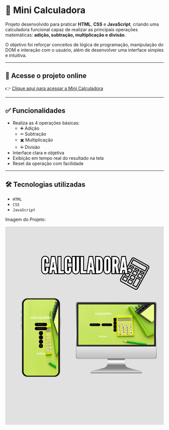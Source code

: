 # 🧮 Mini Calculadora

Projeto desenvolvido para praticar **HTML**, **CSS** e **JavaScript**, criando uma calculadora funcional capaz de realizar as principais operações matemáticas: **adição, subtração, multiplicação e divisão**.

O objetivo foi reforçar conceitos de lógica de programação, manipulação do DOM e interação com o usuário, além de desenvolver uma interface simples e intuitiva.

---

## 🔗 Acesse o projeto online
👉 [Clique aqui para acessar a Mini Calculadora](https://renansiebert7.github.io/mini-calculadora/)

---

## ✅ Funcionalidades

- Realiza as 4 operações básicas:
  - ➕ Adição
  - ➖ Subtração
  - ✖️ Multiplicação
  - ➗ Divisão
- Interface clara e objetiva
- Exibição em tempo real do resultado na tela
- Reset da operação com facilidade

---

## 🛠️ Tecnologias utilizadas

- `HTML`
- `CSS`
- `JavaScript`

Imagem do Projeto:

<img src="https://github.com/renansiebert7/mini-calculadora/blob/master/read.me%20img.png?raw=true">
